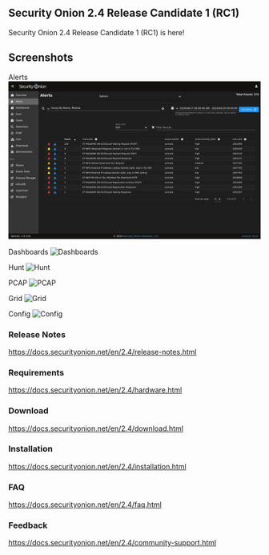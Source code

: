 ## Security Onion 2.4 Release Candidate 1 (RC1)

Security Onion 2.4 Release Candidate 1 (RC1) is here!

## Screenshots

Alerts
![Alerts](https://raw.githubusercontent.com/Security-Onion-Solutions/securityonion-docs/2.4/images/50_alerts.png)

Dashboards
![Dashboards](https://raw.githubusercontent.com/Security-Onion-Solutions/securityonion-docs/2.4/images/51_dashboards.png)

Hunt
![Hunt](https://raw.githubusercontent.com/Security-Onion-Solutions/securityonion-docs/2.4/images/52_hunt.png)

PCAP
![PCAP](https://raw.githubusercontent.com/Security-Onion-Solutions/securityonion-docs/2.4/images/53_pcap.png)

Grid
![Grid](https://raw.githubusercontent.com/Security-Onion-Solutions/securityonion-docs/2.4/images/57_grid.png)

Config
![Config](https://raw.githubusercontent.com/Security-Onion-Solutions/securityonion-docs/2.4/images/61_config.png)

### Release Notes

https://docs.securityonion.net/en/2.4/release-notes.html

### Requirements

https://docs.securityonion.net/en/2.4/hardware.html

### Download

https://docs.securityonion.net/en/2.4/download.html

### Installation

https://docs.securityonion.net/en/2.4/installation.html

### FAQ

https://docs.securityonion.net/en/2.4/faq.html

### Feedback

https://docs.securityonion.net/en/2.4/community-support.html
